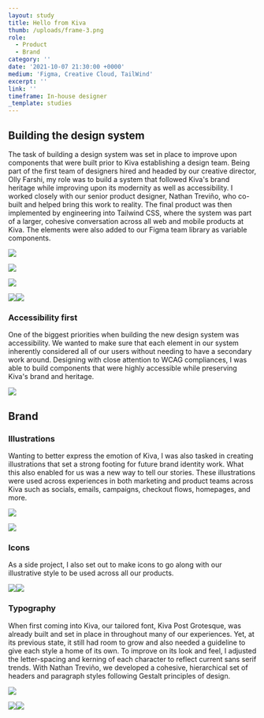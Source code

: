 ```yaml
---
layout: study
title: Hello from Kiva
thumb: /uploads/frame-3.png
role:
  - Product
  - Brand
category: ''
date: '2021-10-07 21:30:00 +0000'
medium: 'Figma, Creative Cloud, TailWind'
excerpt: ''
link: ''
timeframe: In-house designer
_template: studies
---
```


## Building the design system

The task of building a design system was set in place to improve upon components that were built prior to Kiva establishing a design team. Being part of the first team of designers hired and headed by our creative director, Olly Farshi, my role was to build a system that followed Kiva's brand heritage while improving upon its modernity as well as accessibility. I worked closely with our senior product designer, Nathan Treviño, who co-built and helped bring this work to reality. The final product was then implemented by engineering into Tailwind CSS, where the system was part of a larger, cohesive conversation across all web and mobile products at Kiva. The elements were also added to our Figma team library as variable components.

![](/uploads/components-1.png)

![](/uploads/components-2.png)

![](/uploads/components-4.png)

![](/uploads/components-3.png)![](/uploads/sample-screen.png)

### Accessibility first

One of the biggest priorities when building the new design system was accessibility. We wanted to make sure that each element in our system inherently considered all of our users without needing to have a secondary work around. Designing with close attention to WCAG compliances, I was able to build components that were highly accessible while preserving Kiva's brand and heritage.

![](/uploads/components-5.png)

## Brand

### Illustrations

Wanting to better express the emotion of Kiva, I was also tasked in creating illustrations that set a strong footing for future brand identity work. What this also enabled for us was a new way to tell our stories. These illustrations were used across experiences in both marketing and product teams across Kiva such as socials, emails, campaigns, checkout flows, homepages, and more.

![](/uploads/icons-and-illustrations-1.png)

![](/uploads/icons-and-illustrations-2.png)

### Icons

As a side project, I also set out to make icons to go along with our illustrative style to be used across all our products.

![](/uploads/icons-and-illustrations-4.png)![](/uploads/icons-and-illustrations-5.png)

### Typography

When first coming into Kiva, our tailored font, Kiva Post Grotesque, was already built and set in place in throughout many of our experiences. Yet, at its previous state, it still had room to grow and also needed a guideline to give each style a home of its own. To improve on its look and feel, I adjusted the letter-spacing and kerning of each character to reflect current sans serif trends. With Nathan Treviño, we developed a cohesive, hierarchical set of headers and paragraph styles following Gestalt principles of design.

![](/uploads/typography-2.png)

![](/uploads/typography-1.png)![](/uploads/sample-screen-1.png)
